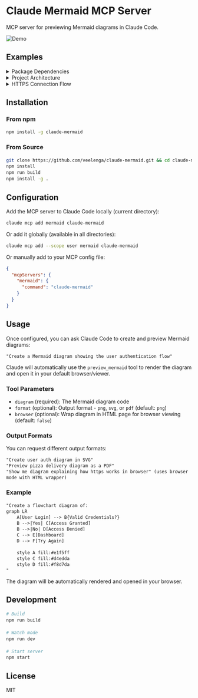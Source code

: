 # Claude Mermaid MCP Server

MCP server for previewing Mermaid diagrams in Claude Code.

![Demo](https://raw.githubusercontent.com/veelenga/claude-mermaid/main/assets/demo.gif)

## Examples

<details>
<summary>Package Dependencies</summary>

![Dependencies Diagram](https://raw.githubusercontent.com/veelenga/claude-mermaid/main/assets/example-dependencies.png)
</details>

<details>
<summary>Project Architecture</summary>

![Architecture Diagram](https://raw.githubusercontent.com/veelenga/claude-mermaid/main/assets/example-architecture.png)
</details>

<details>
<summary>HTTPS Connection Flow</summary>

![HTTPS Sequence Diagram](https://raw.githubusercontent.com/veelenga/claude-mermaid/main/assets/example-https.png)
</details>

## Installation

### From npm

```bash
npm install -g claude-mermaid
```

### From Source

```bash
git clone https://github.com/veelenga/claude-mermaid.git && cd claude-mermaid
npm install
npm run build
npm install -g .
```

## Configuration

Add the MCP server to Claude Code locally (current directory):

```bash
claude mcp add mermaid claude-mermaid
```

Or add it globally (available in all directories):

```bash
claude mcp add --scope user mermaid claude-mermaid
```

Or manually add to your MCP config file:

```json
{
  "mcpServers": {
    "mermaid": {
      "command": "claude-mermaid"
    }
  }
}
```

## Usage

Once configured, you can ask Claude Code to create and preview Mermaid diagrams:

```
"Create a Mermaid diagram showing the user authentication flow"
```

Claude will automatically use the `preview_mermaid` tool to render the diagram and open it in your default browser/viewer.

### Tool Parameters

- `diagram` (required): The Mermaid diagram code
- `format` (optional): Output format - `png`, `svg`, or `pdf` (default: `png`)
- `browser` (optional): Wrap diagram in HTML page for browser viewing (default: `false`)

### Output Formats

You can request different output formats:

```
"Create user auth diagram in SVG"
"Preview pizza delivery diagram as a PDF"
"Show me diagram explaining how https works in browser" (uses browser mode with HTML wrapper)
```

### Example

```
"Create a flowchart diagram of:
graph LR
    A[User Login] --> B{Valid Credentials?}
    B -->|Yes| C[Access Granted]
    B -->|No| D[Access Denied]
    C --> E[Dashboard]
    D --> F[Try Again]

    style A fill:#e1f5ff
    style C fill:#d4edda
    style D fill:#f8d7da
"
```

The diagram will be automatically rendered and opened in your browser.

## Development

```bash
# Build
npm run build

# Watch mode
npm run dev

# Start server
npm start
```

## License

MIT
